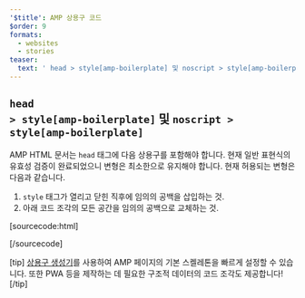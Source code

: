 ```yaml
---
'$title': AMP 상용구 코드
$order: 9
formats:
  - websites
  - stories
teaser:
  text: ' head > style[amp-boilerplate] 및 noscript > style[amp-boilerplate]'
---
```


<!--
This file is imported from https://github.com/ampproject/amphtml/blob/main/docs/spec/amp-boilerplate.md.
Please do not change this file.
If you have found a bug or an issue please
have a look and request a pull request there.
-->

<!---
Copyright 2015 The AMP HTML Authors. All Rights Reserved.

Licensed under the Apache License, Version 2.0 (the "License");
you may not use this file except in compliance with the License.
You may obtain a copy of the License at

      http://www.apache.org/licenses/LICENSE-2.0

Unless required by applicable law or agreed to in writing, software
distributed under the License is distributed on an "AS-IS" BASIS,
WITHOUT WARRANTIES OR CONDITIONS OF ANY KIND, either express or implied.
See the License for the specific language governing permissions and
limitations under the License.
-->

## <code>head > style[amp-boilerplate]</code> 및 <code>noscript > style[amp-boilerplate]</code> <a></a>

AMP HTML 문서는 `head` 태그에 다음 상용구를 포함해야 합니다. 현재 일반 표현식의 유효성 검증이 완료되었으니 변형은 최소한으로 유지해야 합니다. 현재 허용되는 변형은 다음과 같습니다.

1. `style` 태그가 열리고 닫힌 직후에 임의의 공백을 삽입하는 것.
2. 아래 코드 조각의 모든 공간을 임의의 공백으로 교체하는 것.

<!-- prettier-ignore-start -->

[sourcecode:html]
<style amp-boilerplate>body{-webkit-animation:-amp-start 8s steps(1,end) 0s 1 normal both;-moz-animation:-amp-start 8s steps(1,end) 0s 1 normal both;-ms-animation:-amp-start 8s steps(1,end) 0s 1 normal both;animation:-amp-start 8s steps(1,end) 0s 1 normal both}@-webkit-keyframes -amp-start{from{visibility:hidden}to{visibility:visible}}@-moz-keyframes -amp-start{from{visibility:hidden}to{visibility:visible}}@-ms-keyframes -amp-start{from{visibility:hidden}to{visibility:visible}}@-o-keyframes -amp-start{from{visibility:hidden}to{visibility:visible}}@keyframes -amp-start{from{visibility:hidden}to{visibility:visible}}</style><noscript><style amp-boilerplate>body{-webkit-animation:none;-moz-animation:none;-ms-animation:none;animation:none}</style></noscript>
[/sourcecode]

<!-- prettier-ignore-end -->

[tip] [상용구 생성기](https://amp.dev/boilerplate)를 사용하여 AMP 페이지의 기본 스켈레톤을 빠르게 설정할 수 있습니다. 또한 PWA 등을 제작하는 데 필요한 구조적 데이터의 코드 조각도 제공합니다! [/tip]

